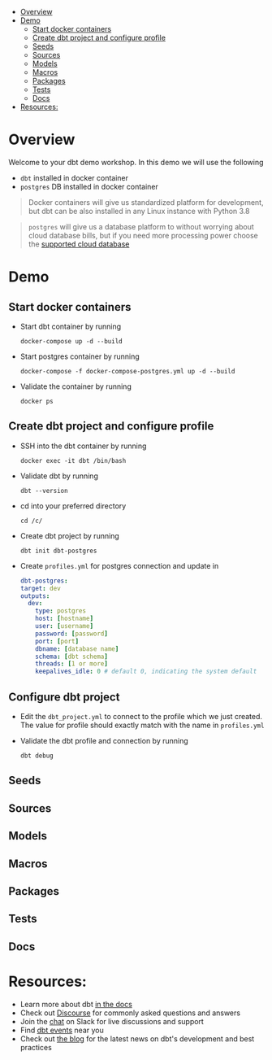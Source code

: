 - [Overview](#overview)
- [Demo](#demo)
  - [Start docker containers](#start-docker-containers)
  - [Create dbt project and configure profile](#create-dbt-project-and-configure-profile)
  - [Seeds](#seeds)
  - [Sources](#sources)
  - [Models](#models)
  - [Macros](#macros)
  - [Packages](#packages)
  - [Tests](#tests)
  - [Docs](#docs)
- [Resources:](#resources)

# Overview
Welcome to your dbt demo workshop. In this demo we will use the following 

- `dbt` installed in docker container
- `postgres` DB installed in docker container

> Docker containers will give us standardized platform for development, but dbt can be also installed in any Linux instance with Python 3.8

> `postgres` will give us a database platform to without worrying about cloud database bills, but if you need more processing power choose the [supported cloud database](https://docs.getdbt.com/docs/available-adapters) 

# Demo
## Start docker containers
- Start dbt container by running
  ```
  docker-compose up -d --build
  ```

- Start postgres container by running
  ```
  docker-compose -f docker-compose-postgres.yml up -d --build
  ```

- Validate the container by running
  ```
  docker ps
  ```

## Create dbt project and configure profile

- SSH into the dbt container by running
  ```
  docker exec -it dbt /bin/bash
  ```

- Validate dbt by running
  ```
  dbt --version
  ```

- cd into your preferred directory
  ```
  cd /c/
  ```

- Create dbt project by running
  ```
  dbt init dbt-postgres
  ```

- Create `profiles.yml` for postgres connection and update in  
  ```yaml
  dbt-postgres:
  target: dev
  outputs:
    dev:
      type: postgres
      host: [hostname]
      user: [username]
      password: [password]
      port: [port]
      dbname: [database name]
      schema: [dbt schema]
      threads: [1 or more]
      keepalives_idle: 0 # default 0, indicating the system default
    ```

## Configure dbt project

- Edit the `dbt_project.yml` to connect to the profile which we just created. The value for profile should exactly match with the name in `profiles.yml`

- Validate the dbt profile and connection by running
  ```
  dbt debug
  ```

## Seeds

## Sources

## Models

## Macros

## Packages

## Tests

## Docs

# Resources:
- Learn more about dbt [in the docs](https://docs.getdbt.com/docs/introduction)
- Check out [Discourse](https://discourse.getdbt.com/) for commonly asked questions and answers
- Join the [chat](http://slack.getdbt.com/) on Slack for live discussions and support
- Find [dbt events](https://events.getdbt.com) near you
- Check out [the blog](https://blog.getdbt.com/) for the latest news on dbt's development and best practices
